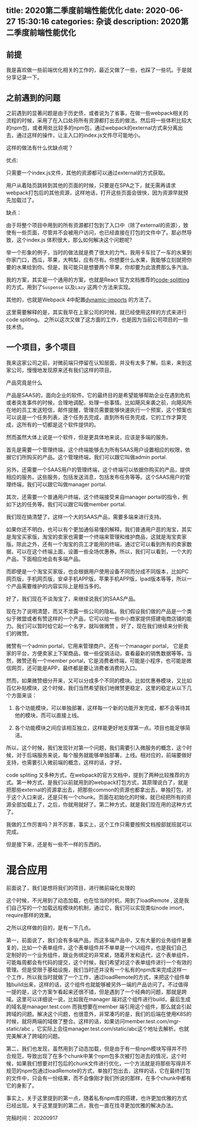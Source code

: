 title: 2020第二季度前端性能优化
date: 2020-06-27 15:30:16
categories: 杂谈
description: 2020第二季度前端性能优化
---


## 前提


我是喜欢做一些前端优化相关的工作的，最近又做了一些，也踩了一些坑。于是就分享记录一下。

## 之前遇到的问题

之前遇到的显著问题是由于历史债，或者说为了省事，在做一些webpack相关的流程的时候，采用了在入口处将所有资源都打出去的做法。然后将一些体积比较大的npm包，或者用处比较多的npm包，通过webpack的external方式来分离出去，通过这样的操作，让主入口的index.js文件尽可能地小。

这样的做法有什么优缺点呢？

优点:

只需要一个index.js文件，其他的资源都可以通过external的方式获取。

用户从着陆页跳转到其他的页面的时候，只要是在SPA之下，就无需再请求webpack打包后的其他资源，这样地话，打开这些页面会很快，因为资源早就预先加载过了。

缺点：

由于将整个项目中用到的所有资源都打包到了入口中（除了external的资源），致使有一些页面，尽管并不会被用户访问，也已经直接在打包的文件中了。那必然导致，这个index.js 体积很大，那么如何解决这个问题呢?




举一个形象的例子，当时的做法就是费了很大的力气，我用卡车拉了一车的水果到你家门口，西瓜，苹果，大鸭梨，应有尽有。你想要什么水果，我能够立刻就把你要的水果给到你。但是，我可能只是想要两个苹果，你却要为此浪费那么多汽油。



我的方案，其实是一个通用的方案，也就是React 官方文档推荐的[code-splitting](https://zh-hans.reactjs.org/docs/code-splitting.html) 的方式，用到了`Suspense` 以及`Lazy` 这两个方法来实现。

其他的，也就是Webpack 4中配置[dynamic-imports](https://webpack.js.org/guides/code-splitting/#dynamic-imports) 的方法了。

这里需要解释的是，其实我早在上家公司的时候，就已经使用这样的方式来进行code spliting。 之所以这次又做了这方面的工作，也是因为当前公司项目的一些技术债。

## 一个项目，多个项目

我来这家公司之前，对微前端只停留在认知层面，并没有太多了解。后来，来到这家公司，慢慢地发现原来还有我们这样的项目。

产品究竟是什么


产品是SAAS的，面向企业的软件。它的最终目的是希望能够帮助企业在遇到危机或者突发事件的时候，合理地调配，处理一些事情。比如飓风来袭之前，向飓风所在地的员工发送短信，邮件提醒，管理员需要能够快速执行一个预案，这个预案也可以说是一个任务列表，逐个任务去完成，直到所有任务完成，它的工作才算完成，这所有的一切都是这个软件提供的。


然而虽然大体上说是一个软件，但是更具体地来说，应该是多端的服务。

首先是需要一个管理终端，这个终端能够去为所有SAAS用户设置相应的权限，依据它们所购买的产品。这个管理终端，我们可以跟它叫做admin portal.

另外，还需要一个SAAS用户的管理终端，这个终端可以依据你购买的产品，提供相应的服务。这些服务，包括发送消息，包括发布任务等等。这个SAAS用户的管理终端，我们可以跟它叫做manager portal.

其次，还需要一个普通用户终端，这个终端接受来自manager portal的指令，例如下达的任务等。我们可以跟它叫做member portal.


我们现在搞清楚了，这样一个大的SAAS产品，需要多端来进行支持。

如果你还不明白，也可以有个更加通俗易懂的解释。我们普通用户逛的淘宝，其实是淘宝买家版，淘宝的卖家也需要一个终端来管理和维护商品，这就是淘宝卖家版。除此之外，还有一个淘宝的员工才能用的终端，通过它可以看到所有的卖家数据，可以在这个终端上面，设置一些全场优惠券。所以，我们可以看到，一个大的产品，下面相应地会有多端产品。

而即便是一个淘宝买家版，也会根据用户使用设备不同而分成不同版本，比如PC网页版，手机网页版，安卓手机APP版，苹果手机APP版，Ipad版本等等，所以一个产品需要维护的内容实际上是相当多的。

好了，我们现在不谈淘宝了，来继续说我们的SAAS产品。

现在为了说明清楚，而又不泄露一些公司的隐私。我们假设我们做的产品是一个类似于微盟或者有赞这样的一个产品，它可以给一些中小商家提供搭建电商店铺的能力。我们可以暂时给它起一个名字，就叫做微赞 。好了，现在我们继续来分析我们的微赞。

微赞有一个admin portal，它用来管理商户。还有一个manager portal， 它是卖家的平台，方便卖家上下架商品，做一些促销活动，查看最新的销售数据等等。当然，微赞还有一个member portal，它是消费者终端，可能是小程序，也可能是微信网页，还可能是APP，最终都是要让消费者消费的入口。

然而，如果微赞细分开来，又可以分成多个不同的模块。比如优惠券模块，又比如百亿补贴模块，这个时候，我们当然希望我们地微赞更稳定，这里的稳定从以下几个方面来谈：

1. 各个功能模块，可以单独部署，这样每一个新的功能开发完成，都不会等待其他的模块，而可以直接上线。

2. 各个功能模块之间应该相互独立，这样能更好地支撑第一点。项目也能足够简洁。



所以，这个时候，我们发现针对第一个问题，我们需要引入微服务的概念，这个时候，对于后端服务来说，每个服务就能够单独部署，上线。相对应的，前端要做好支持，也需要引入微前端的概念，这样的话，才好。



code spliting 又多种方式，在webpack的官方文档中，提到了两种比较推荐的方式。第一种方式，是我们以前就用到的webpack打包方式，其原理说白了，就是把那些external的资源拿出去，把那些common的资源也都拿出去，单独打包，对于这个入口来说，还是只有一个chunk。页面在初始化的时候，就已经把所有的资源全部加载上了，之后，你就用就好了。第二种方式，就是我们现在用的这种方式了。

我做的工作厉害吗？并不厉害，事实上，这个工作只需要按照文档按部就班就可以完成。

但是接下来，还是有一些不一样的东西的。

# 混合应用

前面说了，我们是想将我们的项目，进行微前端化处理的

这个时候，不光用到了动态加载，也在恰当的时机，用到了loadRemote , 这是我们自己写的一个加载远程模块的机制，通过它，我们可以实现类似node imort， require那样的效果。

之所以这样做的目的，是有一下几点。

第一，前面说了，我们会有多端产品，而这多端产品中，又有大量的业务组件是重复的，比如一个表单组件，这个表单组件并不单单是一个UI组件，也是我们自己定制好的一个业务组件，跟业务绑定的非常紧，随着开发和迭代，这个表单组件，可能每周都会有代码的提交，这个时候，我们希望对这个表单组件进行一个有效的管理。但是受限于基础设施，我们当时还并没有一个私有的npm库来完成这样一个工作，所以我当时就做了一个工作，通过loadRemote的方式，来把这个组件单独build出来，这样的话，这个组件也就能够被另外一端的产品访问了。不过值得一提的是，这个方案乍看起来还很不错，但是遇到了一个经典的问题，那就是跨域。这里可以详细说一说，比如我在manager 端对这个组件进行build，最后生成的域名是manager.test.com 而我想要在member 端引用这个组件，那么就会引起跨域的问题。解决这个问题，也很意外，非常凑巧的是，我们的后端在使用K8S的时候，就将两端的域做了整合。这样的话，如果访问member.test.com/mgr-static/abc  ，它实际上会往manager.test.com/static/abc这个地址去解析。也就完美解决了跨域的问题。

第二，我们也发现，虽然用到了动态加载，但是由于有一些npm模块写得并不符合规范，导致出现了在多个chunk中某个npm包多次被打包进去的情况，这个时候，如果我们想要对打包后的chunk文件进行优化，一个方法就是将那些写得并不规范的npm包通过loadRemote的方式，单独打包出去，这样的话，它在最终打包的文件中，只会有一份结果，而不会像刚才我们所说的那样，在多个chunk中都有它的身影了。

事实上，关于这里提到的第一点，随着私有npm库的搭建，也许更加优雅的方式已经出现。关于这里提到的第二点，我也一直在找寻更加优雅的解决办法。



完稿时间： 20200917

